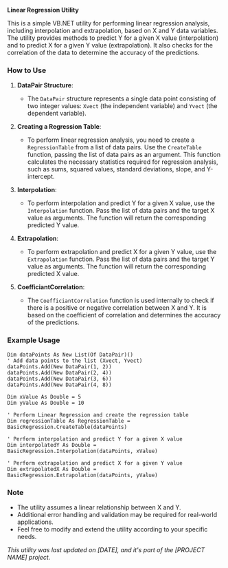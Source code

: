 ﻿**Linear Regression Utility**

This is a simple VB.NET utility for performing linear regression analysis, including interpolation and extrapolation, based on X and Y data variables. The utility provides methods to predict Y for a given X value (interpolation) and to predict X for a given Y value (extrapolation). It also checks for the correlation of the data to determine the accuracy of the predictions.

### How to Use

1. **DataPair Structure**:
   - The `DataPair` structure represents a single data point consisting of two integer values: `Xvect` (the independent variable) and `Yvect` (the dependent variable).

2. **Creating a Regression Table**:
   - To perform linear regression analysis, you need to create a `RegressionTable` from a list of data pairs. Use the `CreateTable` function, passing the list of data pairs as an argument. This function calculates the necessary statistics required for regression analysis, such as sums, squared values, standard deviations, slope, and Y-intercept.

3. **Interpolation**:
   - To perform interpolation and predict Y for a given X value, use the `Interpolation` function. Pass the list of data pairs and the target X value as arguments. The function will return the corresponding predicted Y value.

4. **Extrapolation**:
   - To perform extrapolation and predict X for a given Y value, use the `Extrapolation` function. Pass the list of data pairs and the target Y value as arguments. The function will return the corresponding predicted X value.

5. **CoefficiantCorrelation**:
   - The `CoefficiantCorrelation` function is used internally to check if there is a positive or negative correlation between X and Y. It is based on the coefficient of correlation and determines the accuracy of the predictions.

### Example Usage

```vb.net
Dim dataPoints As New List(Of DataPair)()
' Add data points to the list (Xvect, Yvect)
dataPoints.Add(New DataPair(1, 2))
dataPoints.Add(New DataPair(2, 4))
dataPoints.Add(New DataPair(3, 6))
dataPoints.Add(New DataPair(4, 8))

Dim xValue As Double = 5
Dim yValue As Double = 10

' Perform Linear Regression and create the regression table
Dim regressionTable As RegressionTable = BasicRegression.CreateTable(dataPoints)

' Perform interpolation and predict Y for a given X value
Dim interpolatedY As Double = BasicRegression.Interpolation(dataPoints, xValue)

' Perform extrapolation and predict X for a given Y value
Dim extrapolatedX As Double = BasicRegression.Extrapolation(dataPoints, yValue)
```

### Note

- The utility assumes a linear relationship between X and Y.
- Additional error handling and validation may be required for real-world applications.
- Feel free to modify and extend the utility according to your specific needs.

*This utility was last updated on [DATE], and it's part of the [PROJECT NAME] project.*